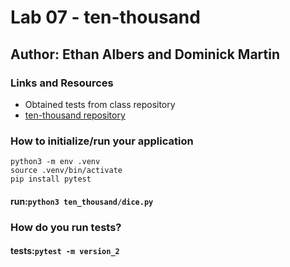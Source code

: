 # Lab 07 - ten-thousand
## Author: Ethan Albers and Dominick Martin

### Links and Resources
- Obtained tests from class repository 
- [ten-thousand repository](https://github.com/ekalbers/ten-thousand.git)

### How to initialize/run your application
~~~
python3 -m env .venv
source .venv/bin/activate
pip install pytest
~~~
#### run:`python3 ten_thousand/dice.py`

### How do you run tests?

#### tests:`pytest -m version_2`



















